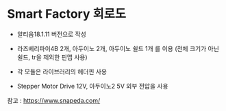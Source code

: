 # Smart Factory 회로도


- 알티움18.1.11 버전으로 작성

- 라즈베리파이4B 2개, 아두이노 2개, 아두이노 쉴드 1개 를 이용
(전체 크기가 아닌 쉴드, tr을 제외한 핀맵 사용)

- 각 모듈은 라이브러리의 헤더핀 사용

- Stepper Motor Drive 12V, 아두이노2 5V 외부 전압을 사용

참고 : https://www.snapeda.com/
